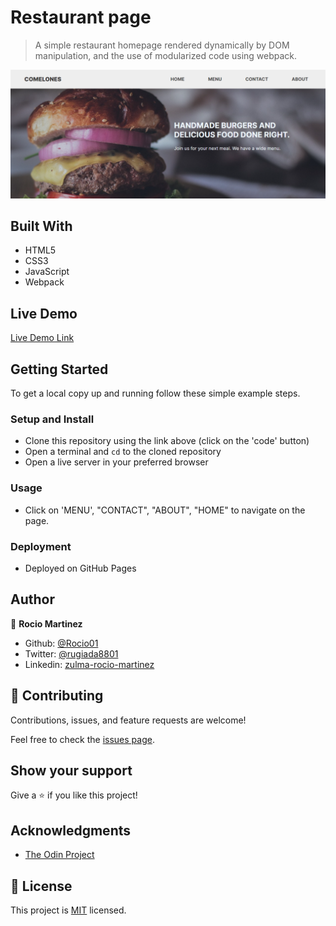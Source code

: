 

# Restaurant page

> A simple restaurant homepage rendered dynamically by DOM manipulation, and the use of modularized code using webpack.

![screenshot](./src/images/screenshot.PNG)

## Built With

- HTML5
- CSS3
- JavaScript
- Webpack

## Live Demo

[Live Demo Link](https://rocio01.github.io/restaurant-page/)

## Getting Started

To get a local copy up and running follow these simple example steps.

### Setup and Install

- Clone this repository using the link above (click on the 'code' button)
- Open a terminal and `cd` to the cloned repository
- Open a live server in your preferred browser

### Usage

- Click on 'MENU', "CONTACT", "ABOUT", "HOME" to navigate on the page.

### Deployment

- Deployed on GitHub Pages

## Author

👤  **Rocio Martinez** 
- Github: [@Rocio01](https://github.com/Rocio01) 
- Twitter: [@rugiada8801](https://twitter.com/rugiada8801) 
- Linkedin: [zulma-rocio-martinez](https://www.linkedin.com/in/zulma-rocio-martinez) 


## 🤝 Contributing

Contributions, issues, and feature requests are welcome!

Feel free to check the [issues page](https://github.com/Rocio01/restaurant-page/issues).

## Show your support

Give a ⭐️ if you like this project!

## Acknowledgments

- [The Odin Project](https://www.theodinproject.com/paths/full-stack-ruby-on-rails/courses/javascript/lessons/restaurant-page)

## 📝 License

This project is [MIT](LICENSE) licensed.
